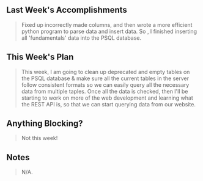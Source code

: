 ## Last Week's Accomplishments

> Fixed up incorrectly made columns, and then wrote a more efficient python program to parse data and insert data. So , I finished inserting all 'fundamentals' data into the PSQL database.

## This Week's Plan

> This week, I am going to clean up deprecated and empty tables on the PSQL database & make sure all the current tables in the server follow consistent formats so we can easily query all the necessary data from multiple taples. Once all the data is checked, then I'll be starting to work on more of the web development and learning what the REST API is, so that we can start querying data from our website.
 

## Anything Blocking?

> Not this week!

## Notes

> N/A.
